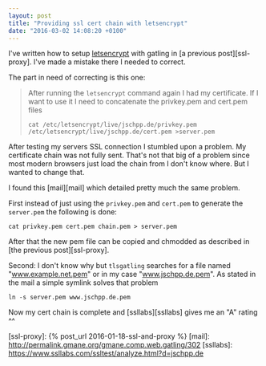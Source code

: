 ```yaml
---
layout: post
title: "Providing ssl cert chain with letsencrypt"
date: "2016-03-02 14:08:20 +0100"
---
```


I've written how to setup [letsencrypt][letsenc] with gatling in [a previous post][ssl-proxy]. I've made a mistake there I needed to correct.

The part in need of correcting is this one:

>After running the `letsencrypt` command again I had my certificate. If I want to use it I need to concatenate the privkey.pem and cert.pem files
>
>     cat /etc/letsencrypt/live/jschpp.de/privkey.pem /etc/letsencrypt/live/jschpp.de/cert.pem >server.pem
>

After testing my servers SSL connection I stumbled upon a problem. My certificate chain was not fully sent.
That's not that big of a problem since most modern browsers just load the chain from I don't know where. But I wanted to change that.

I found this [mail][mail] which detailed pretty much the same problem.

First instead of just using the `privkey.pem` and `cert.pem` to generate the `server.pem` the following is done:

```
cat privkey.pem cert.pem chain.pem > server.pem
```

After that the new pem file can be copied and chmodded as described in [the previous post][ssl-proxy].

Second: I don't know why but `tlsgatling` searches for a file named "www.example.net.pem" or in my case "www.jschpp.de.pem". As stated in the mail a simple symlink solves that problem

```
ln -s server.pem www.jschpp.de.pem
```

Now my cert chain is complete and [ssllabs][ssllabs] gives me an "A" rating ^^

[letsenc]: https://letsencrypt.org/
[ssl-proxy]: {% post_url 2016-01-18-ssl-and-proxy %}
[mail]: http://permalink.gmane.org/gmane.comp.web.gatling/302
[ssllabs]: https://www.ssllabs.com/ssltest/analyze.html?d=jschpp.de
